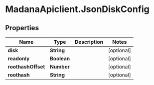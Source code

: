 # MadanaApiclient.JsonDiskConfig

## Properties

Name | Type | Description | Notes
------------ | ------------- | ------------- | -------------
**disk** | **String** |  | [optional] 
**readonly** | **Boolean** |  | [optional] 
**roothashOffset** | **Number** |  | [optional] 
**roothash** | **String** |  | [optional] 



